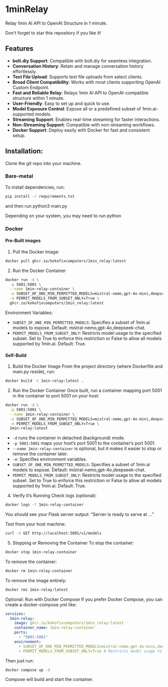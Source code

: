 # 1minRelay
Relay 1min AI API to OpenAI Structure in 1 minute.

Don't forget to star this repository if you like it! 

## Features
- **bolt.diy Support**: Compatible with bolt.diy for seamless integration.
- **Conversation History**: Retain and manage conversation history effortlessly.
- **Text File Upload**: Supports text file uploads from select clients.
- **Broad Client Compatibility**: Works with most clients supporting OpenAI Custom Endpoint.
- **Fast and Reliable Relay**: Relays 1min AI API to OpenAI-compatible structure within 1 minute.
- **User-Friendly**: Easy to set up and quick to use.
- **Model Exposure Control**: Expose all or a predefined subset of 1min.ai-supported models.
- **Streaming Support**: Enables real-time streaming for faster interactions.
- **Non-Streaming Support**: Compatible with non-streaming workflows.
- **Docker Support**: Deploy easily with Docker for fast and consistent setup.


## Installation:

Clone the git repo into your machine.

### Bare-metal

To install dependencies, run:
```bash
pip install -r requirements.txt
```

and then run python3 main.py

Depending on your system, you may need to run python

### Docker

#### Pre-Built images

1. Pull the Docker Image:
```bash
docker pull ghcr.io/kokofixcomputers/1min_relay:latest
```

2. Run the Docker Container
```bash
docker run -d \
  -p 5001:5001 \
  --name 1min-relay-container \
  -e SUBSET_OF_ONE_MIN_PERMITTED_MODELS=mistral-nemo,gpt-4o-mini,deepseek-chat \
  -e PERMIT_MODELS_FROM_SUBSET_ONLY=True \
  ghcr.io/kokofixcomputers/1min_relay:latest
```
Environment Variables:

- `SUBSET_OF_ONE_MIN_PERMITTED_MODELS`: Specifies a subset of 1min.ai models to expose. Default: mistral-nemo,gpt-4o,deepseek-chat.
- `PERMIT_MODELS_FROM_SUBSET_ONLY`: Restricts model usage to the specified subset. Set to True to enforce this restriction or False to allow all models supported by 1min.ai. Default: True.


#### Self-Build

1. Build the Docker Image
From the project directory (where Dockerfile and main.py reside), run:

```bash
docker build -t 1min-relay:latest .
```

2. Run the Docker Container
Once built, run a container mapping port 5001 in the container to port 5001 on your host:

```bash
docker run -d \
  -p 5001:5001 \
  --name 1min-relay-container \
  -e SUBSET_OF_ONE_MIN_PERMITTED_MODELS=mistral-nemo,gpt-4o-mini,deepseek-chat \
  -e PERMIT_MODELS_FROM_SUBSET_ONLY=True \
  1min-relay:latest
```

- `-d` runs the container in detached (background) mode.
- `-p 5001:5001` maps your host’s port 5001 to the container’s port 5001.
- `--name 1min-relay-container` is optional, but it makes it easier to stop or remove the container later.
- `-e`: Specifies environment variables.
- `SUBSET_OF_ONE_MIN_PERMITTED_MODELS`: Specifies a subset of 1min.ai models to expose. Default: mistral-nemo,gpt-4o,deepseek-chat.
- `PERMIT_MODELS_FROM_SUBSET_ONLY`: Restricts model usage to the specified subset. Set to True to enforce this restriction or False to allow all models supported by 1min.ai. Default: True.


4. Verify It’s Running
Check logs (optional):

```bash
docker logs -f 1min-relay-container
```
You should see your Flask server output: “Server is ready to serve at …”

Test from your host machine:

```bash
curl -X GET http://localhost:5001/v1/models
```

5. Stopping or Removing the Container
To stop the container:

```bash
docker stop 1min-relay-container
```

To remove the container:

```bash
docker rm 1min-relay-container
```

To remove the image entirely:

```bash
docker rmi 1min-relay:latest
```

Optional: Run with Docker Compose
If you prefer Docker Compose, you can create a docker-compose.yml like:

```yaml
services:
  1min-relay:
    image: ghcr.io/kokofixcomputers/1min_relay:latest
    container_name: 1min-relay-container
    ports:
      - "5001:5001"
    environment:
      - SUBSET_OF_ONE_MIN_PERMITTED_MODELS=mistral-nemo,gpt-4o-mini,deepseek-chat # Defines a subset of supported 1min.ai models to be exposed by this service. Default: "mistral-nemo", "gpt-4o", "deepseek-chat".
      - PERMIT_MODELS_FROM_SUBSET_ONLY=True # Restricts model usage to those specified in SUBSET_OF_ONE_MIN_PERMITTED_MODELS. If set to False, any model supported by 1min.ai can be used. Default: True.

```

Then just run:

```bash
docker compose up -d
```
Compose will build and start the container.
